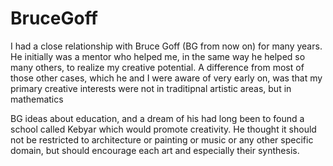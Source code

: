 # BruceGoff
I had a close relationship with Bruce Goff (BG from now on) for many years.
He initially was a mentor who helped me, in the same way he helped so many others, to realize my creative potential.
A difference from most of those other cases, which he and I were aware of very early on, was that my primary creative interests were not in traditipnal artistic areas, but in mathematics

BG ideas about education, and a dream of his had long been to found a school called Kebyar which would promote creativity. He thought it should not be restricted to architecture or painting or music or any other specific domain, but should encourage each art and especially their synthesis.

